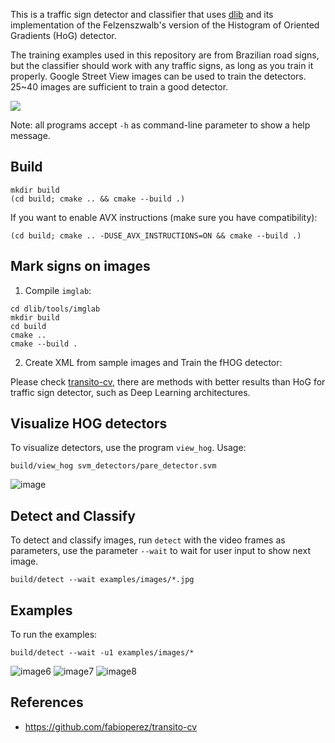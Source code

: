 

This is a traffic sign detector and classifier that uses [dlib](http://dlib.net/) and its implementation of the Felzenszwalb's version of the Histogram of Oriented Gradients (HoG) detector.

The training examples used in this repository are from Brazilian road signs, but the classifier should work with any traffic signs, as long as you train it properly. Google Street View images can be used to train the detectors. 25~40 images are sufficient to train a good detector.

![](https://cloud.githubusercontent.com/assets/294960/7904020/7d216ae0-07c3-11e5-96fe-2b9d020fec4c.png)

Note: all programs accept `-h` as command-line parameter to show a help message.

## Build

```
mkdir build
(cd build; cmake .. && cmake --build .)
```

If you want to enable AVX instructions (make sure you have compatibility):

```
(cd build; cmake .. -DUSE_AVX_INSTRUCTIONS=ON && cmake --build .)
```

## Mark signs on images

1. Compile `imglab`:

```
cd dlib/tools/imglab
mkdir build
cd build
cmake ..
cmake --build .
```

2. Create XML from sample images and Train the fHOG detector:

Please check [transito-cv](https://github.com/fabioperez/transito-cv), there are methods with better results than HoG for traffic sign detector, such as Deep Learning architectures.


## Visualize HOG detectors

To visualize detectors, use the program `view_hog`. Usage:

```
build/view_hog svm_detectors/pare_detector.svm
```

![image](https://cloud.githubusercontent.com/assets/294960/8306983/6fa2ca40-1992-11e5-905d-04260fbfe128.png)


## Detect and Classify

To detect and classify images, run `detect` with the video frames as parameters, use the parameter `--wait` to wait for user input to show next image.

```
build/detect --wait examples/images/*.jpg
```

## Examples

To run the examples:

```
build/detect --wait -u1 examples/images/*
```

![image6](https://cloud.githubusercontent.com/assets/294960/8306981/6ef3e142-1992-11e5-91b0-e753737bcb5f.png)
![image7](https://cloud.githubusercontent.com/assets/294960/8306982/6f7f22c0-1992-11e5-8c2e-4079ddffec47.png)
![image8](https://cloud.githubusercontent.com/assets/294960/8306980/6edb6ae0-1992-11e5-9d77-ddbd0cd59a7b.png)


## References

- <https://github.com/fabioperez/transito-cv>
